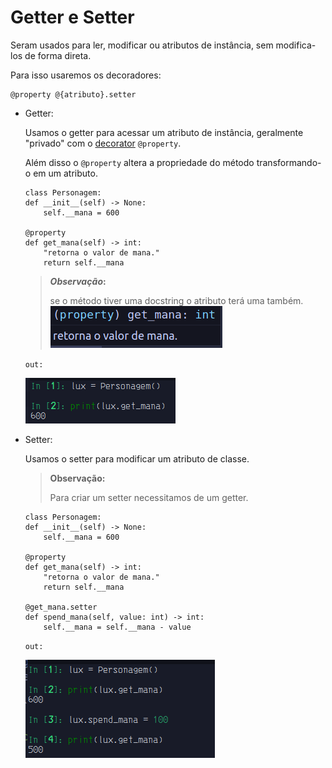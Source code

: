 # Getter e Setter

Seram usados para ler, modificar ou atributos de instância, sem modifica-los de forma direta.

Para isso usaremos os decoradores:

```python3
@property @{atributo}.setter
```

- Getter:

    Usamos o getter para acessar um atributo de instância, geralmente "privado" com o [decorator](<a target="_blank" href="https://peps.python.org/pep-0318"/>)
    `@property`.

    Além disso o `@property` altera a propriedade do método transformando-o em um atributo. 

    
    ```python3
    class Personagem:
    def __init__(self) -> None:
        self.__mana = 600

    @property
    def get_mana(self) -> int:
        "retorna o valor de mana."
        return self.__mana
    ```

    > **_Observação_:**
    >
    > se o método tiver uma docstring o atributo terá uma também.
    > ![docstring](./pictures/getter_setter/docstring.png)

    `out:`
    
    ![out_setter](./pictures/getter_setter/out_getter.png)

- Setter:
    
    Usamos o setter para modificar um atributo de classe.

    >**__Observação__:** 
    >
    >Para criar um setter necessitamos de um getter.

    ```python3
    class Personagem:
    def __init__(self) -> None:
        self.__mana = 600

    @property
    def get_mana(self) -> int:
        "retorna o valor de mana."
        return self.__mana

    @get_mana.setter
    def spend_mana(self, value: int) -> int:
        self.__mana = self.__mana - value
    ```

    `out:`

    ![setterr_out](./pictures/getter_setter/out_setter.png)
